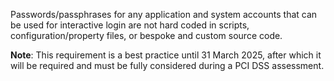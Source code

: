 Passwords/passphrases for any application and system accounts that can be used for interactive login are not hard coded in scripts, configuration/property files, or bespoke and custom source code.

**Note**: This requirement is a best practice until 31 March 2025, after which it will be required and must be fully considered during a PCI DSS assessment.
